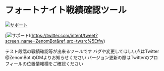 # フォートナイト戦績確認ツール

[![サポート](https://discordapp.com/api/guilds/718709023427526697/widget.png?style=banner2)](https://discord.gg/NEnka5N)

[![サポート](https://www.google.com/url?sa=i&url=http%3A%2F%2Fwww.icon-surfer.com%2Ficon%2F345.html&psig=AOvVaw1I9cadhB-HxGtjULiTjaOI&ust=1619339447141000&source=images&cd=vfe&ved=0CAIQjRxqFwoTCKCFl9e7lvACFQAAAAAdAAAAABAD)l(https://twitter.com/intent/tweet?screen_name=ZenomBot&ref_src=twsrc%5Etfw)

テスト段階の戦績確認等が出来るツールです
バグや変更してほしい点はTwitter @ZenomBot のDMよりお知らせください
バージョン更新の際はTwitterのプロフィールの位置情報欄をご確認ください

